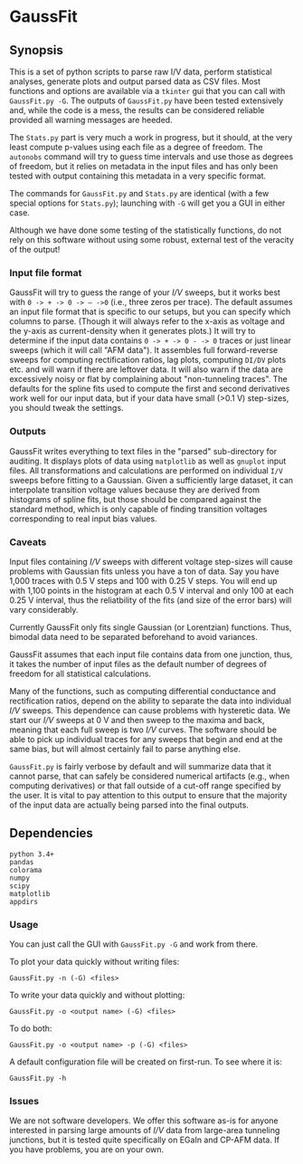 # GaussFit

## Synopsis

This is a set of python scripts to parse raw I/V data, perform statistical analyses, generate plots and output parsed data as CSV files.
Most functions and options are available via a `tkinter` gui that you can call with `GaussFit.py -G`. The outputs of `GaussFit.py` have been tested extensively and, while the code is a mess, the results can be considered reliable provided all warning messages are heeded.

The `Stats.py` part is very much a work in progress, but it should, at the very least compute p-values using each file as a degree of freedom.
The `autonobs` command will try to guess time intervals and use those as degrees of freedom, but it relies on metadata in the input files and has only been tested with output containing this metadata in a very specific format.

The commands for `GaussFit.py` and `Stats.py` are identical (with a few special options for `Stats.py`); launching with `-G` will get you a GUI in either case.

Although we have done some testing of the statistically functions, do not rely on this software without using some robust, external test of the veracity of the output!

### Input file format

GaussFit will try to guess the range of your _I/V_ sweeps, but it works best with `0 -> + -> 0 -> – ->0` (i.e., three zeros per trace). The default assumes an input file format that is specific to our setups, but you can specify which columns to parse. (Though it will always refer to the x-axis as voltage and the y-axis as current-density when it generates plots.) It will try to determine if the input data contains `0 -> + -> 0 - -> 0` traces or just linear sweeps (which it will call "AFM data"). It assembles full forward-reverse sweeps for computing rectification ratios, lag plots, computing `DI/DV` plots etc. and will warn if there are leftover data. It will also warn if the data are excessively noisy or flat by complaining about "non-tunneling traces". The defaults for the spline fits used to compute the first and second derivatives work well for our input data, but if your data have small (>0.1 V) step-sizes, you should tweak the settings.

### Outputs

GaussFit writes everything to text files in the "parsed" sub-directory for auditing. It displays plots of data using `matplotlib` as well as `gnuplot` input files. All transformations and calculations are performed on individual `I/V` sweeps before fitting to a Gaussian. Given a sufficiently large dataset, it can interpolate transition voltage values because they are derived from histograms of spline fits, but those should be compared against the standard method, which is only capable of finding transition voltages corresponding to real input bias values.

### Caveats

Input files containing _I/V_ sweeps with different voltage step-sizes will cause problems with Gaussian fits unless you have a ton of data. Say you have 1,000 traces with 0.5 V steps and 100 with 0.25 V steps. You will end up with 1,100 points in the histogram at each 0.5 V
interval and only 100 at each 0.25 V interval, thus the reliatbility of the fits (and size of the error bars) will vary considerably.

Currently GaussFit only fits single Gaussian (or Lorentzian) functions. Thus, bimodal data need to be separated beforehand to avoid variances.

GaussFit assumes that each input file contains data from one junction, thus, it takes the number of input files as the default number of degrees of freedom for all statistical calculations.

Many of the functions, such as computing differential conductance and rectification ratios, depend on the ability to separate the data into individual _I/V_ sweeps. This dependence can cause problems with hysteretic data. We start our _I/V_ sweeps at 0 V and then sweep to the maxima and back, meaning that each full sweep is two _I/V_ curves. The software should be able to pick up individual traces for any sweeps that begin and end at the same bias, but will almost certainly fail to parse anything else.

`GaussFit.py` is fairly verbose by default and will summarize data that it cannot parse, that can safely be considered numerical artifacts (e.g., when computing derivatives) or that fall outside of a cut-off range specified by the user. It is vital to pay attention to this output to ensure that the majority of the input data are actually being parsed into the final outputs.

## Dependencies

```
python 3.4+
pandas
colorama
numpy
scipy
matplotlib
appdirs
```

### Usage

You can just call the GUI with `GaussFit.py -G` and work from there.

To plot your data quickly without writing files:

```
GaussFit.py -n (-G) <files>
```

To write your data quickly and without plotting:

```
GaussFit.py -o <output name> (-G) <files>
```

To do both:

```
GaussFit.py -o <output name> -p (-G) <files>
```

A default configuration file will be created on first-run. To see where it is:

```
GaussFit.py -h
```

### Issues

We are not software developers. We offer this software as-is for anyone interested in parsing large amounts of _I/V_ data from large-area tunneling junctions, but it is tested quite specifically on EGaIn and CP-AFM data. If you have problems, you are on your own.
